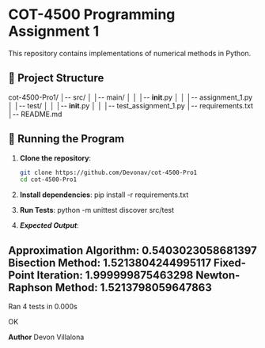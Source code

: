 # COT-4500 Programming Assignment 1

This repository contains implementations of numerical methods in Python.

## 📁 Project Structure

cot-4500-Pro1/
│-- src/
│   │-- main/
│   │   │-- __init__.py
│   │   │-- assignment_1.py
│   │-- test/
│   │   │-- __init__.py
│   │   │-- test_assignment_1.py
│-- requirements.txt
│-- README.md

## 🚀 Running the Program

1. **Clone the repository**:
   ```bash
   git clone https://github.com/Devonav/cot-4500-Pro1
   cd cot-4500-Pro1
2. **Install dependencies**:
pip install -r requirements.txt

3. **Run Tests**:
python -m unittest discover src/test

4. ***Expected Output***:

Approximation Algorithm: 0.5403023058681397
Bisection Method: 1.5213804244995117
Fixed-Point Iteration: 1.999999875463298
Newton-Raphson Method: 1.5213798059647863
----------------------------------------------------------------------
Ran 4 tests in 0.000s

OK


**Author**
Devon Villalona